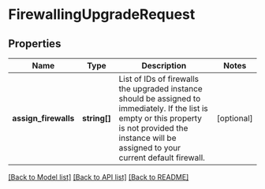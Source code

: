 # FirewallingUpgradeRequest

## Properties
Name | Type | Description | Notes
------------ | ------------- | ------------- | -------------
**assign_firewalls** | **string[]** | List of IDs of firewalls the upgraded instance should be assigned to immediately.   If the list is empty or this property is not provided the instance will be assigned to   your current default firewall. | [optional] 

[[Back to Model list]](../../README.md#documentation-for-models) [[Back to API list]](../../README.md#documentation-for-api-endpoints) [[Back to README]](../../README.md)

